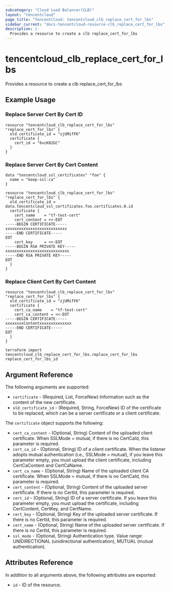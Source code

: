 ```yaml
---
subcategory: "Cloud Load Balancer(CLB)"
layout: "tencentcloud"
page_title: "TencentCloud: tencentcloud_clb_replace_cert_for_lbs"
sidebar_current: "docs-tencentcloud-resource-clb_replace_cert_for_lbs"
description: |-
  Provides a resource to create a clb replace_cert_for_lbs
---
```


# tencentcloud_clb_replace_cert_for_lbs

Provides a resource to create a clb replace_cert_for_lbs

## Example Usage

### Replace Server Cert By Cert ID

```hcl
resource "tencentcloud_clb_replace_cert_for_lbs" "replace_cert_for_lbs" {
  old_certificate_id = "zjUMifFK"
  certificate {
    cert_id = "6vcK02GC"
  }
}
```

### Replace Server Cert By Cert Content

```hcl
data "tencentcloud_ssl_certificates" "foo" {
  name = "keep-ssl-ca"
}

resource "tencentcloud_clb_replace_cert_for_lbs" "replace_cert_for_lbs" {
  old_certificate_id = data.tencentcloud_ssl_certificates.foo.certificates.0.id
  certificate {
    cert_name    = "tf-test-cert"
    cert_content = <<-EOT
-----BEGIN CERTIFICATE-----
xxxxxxxxxxxxxxxxxxxxxxxxxxx
-----END CERTIFICATE-----
EOT
    cert_key     = <<-EOT
-----BEGIN RSA PRIVATE KEY-----
xxxxxxxxxxxxxxxxxxxxxxxxxxxx
-----END RSA PRIVATE KEY-----
EOT
  }
}
```

### Replace Client Cert By Cert Content

```hcl
resource "tencentcloud_clb_replace_cert_for_lbs" "replace_cert_for_lbs" {
  old_certificate_id = "zjUMifFK"
  certificate {
    cert_ca_name    = "tf-test-cert"
    cert_ca_content = <<-EOT
-----BEGIN CERTIFICATE-----
xxxxxxxxContentxxxxxxxxxxxxxx
-----END CERTIFICATE-----
EOT
  }
}
```



```hcl
terraform import tencentcloud_clb_replace_cert_for_lbs.replace_cert_for_lbs replace_cert_for_lbs_id
```

## Argument Reference

The following arguments are supported:

* `certificate` - (Required, List, ForceNew) Information such as the content of the new certificate.
* `old_certificate_id` - (Required, String, ForceNew) ID of the certificate to be replaced, which can be a server certificate or a client certificate.

The `certificate` object supports the following:

* `cert_ca_content` - (Optional, String) Content of the uploaded client certificate. When SSLMode = mutual, if there is no CertCaId, this parameter is required.
* `cert_ca_id` - (Optional, String) ID of a client certificate. When the listener adopts mutual authentication (i.e., SSLMode = mutual), if you leave this parameter empty, you must upload the client certificate, including CertCaContent and CertCaName.
* `cert_ca_name` - (Optional, String) Name of the uploaded client CA certificate. When SSLMode = mutual, if there is no CertCaId, this parameter is required.
* `cert_content` - (Optional, String) Content of the uploaded server certificate. If there is no CertId, this parameter is required.
* `cert_id` - (Optional, String) ID of a server certificate. If you leave this parameter empty, you must upload the certificate, including CertContent, CertKey, and CertName.
* `cert_key` - (Optional, String) Key of the uploaded server certificate. If there is no CertId, this parameter is required.
* `cert_name` - (Optional, String) Name of the uploaded server certificate. If there is no CertId, this parameter is required.
* `ssl_mode` - (Optional, String) Authentication type. Value range: UNIDIRECTIONAL (unidirectional authentication), MUTUAL (mutual authentication).

## Attributes Reference

In addition to all arguments above, the following attributes are exported:

* `id` - ID of the resource.




